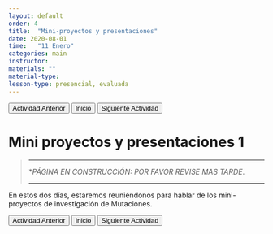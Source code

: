 ```yaml
---
layout: default
order: 4
title:  "Mini-proyectos y presentaciones"
date: 2020-08-01
time:   "11 Enero"
categories: main
instructor: 
materials: ""
material-type:
lesson-type: presencial, evaluada
---
```


<a href="https://pesalerno.github.io/genetica2021/main/2020/08/01/3_mutaciones.html"><button>Actividad Anterior</button></a>		<a href="https://pesalerno.github.io/genetica2021/"><button>Inicio</button></a>    <a href="https://pesalerno.github.io/genetica2021/main/2020/08/01/5_herencia-2.html"><button>Siguiente Actividad</button></a>

# Mini proyectos y presentaciones 1

>---------------------
> **PÁGINA EN CONSTRUCCIÓN: POR FAVOR REVISE MAS TARDE*. 
>
> ----------------------
> 

En estos dos días, estaremos reuniéndonos para hablar de los mini-proyectos de investigación de Mutaciones. 



<a href="https://pesalerno.github.io/genetica2021/main/2020/08/01/3_mutaciones.html"><button>Actividad Anterior</button></a>		<a href="https://pesalerno.github.io/genetica2021/"><button>Inicio</button></a>    <a href="https://pesalerno.github.io/genetica2021/main/2020/08/01/5_herencia-2.html"><button>Siguiente Actividad</button></a>

